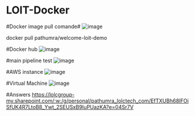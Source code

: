# LOIT-Docker 

#Docker image pull comande#
![image](https://github.com/Saliya-LOIT2023-Pathum-New/development-team/assets/96324718/5f830a7d-3957-4fb6-a962-a96536ac5fad)

docker pull pathumra/welcome-loit-demo

#Docker hub
![image](https://github.com/Saliya-LOIT2023-Pathum-New/development-team/assets/96324718/ff7e4c3a-5bc5-4543-a0cb-f2ce4ab5b295)

#main pipeline test
![image](https://github.com/Saliya-LOIT2023-Pathum-New/development-team/assets/96324718/4ab931c2-d4c1-46b4-82b7-ff3b1ae7b7e1)

#AWS  instance
![image](https://github.com/Saliya-LOIT2023-Pathum-New/development-team/assets/96324718/79381896-9e8d-4830-b6eb-5dadc5af03af)



#Virtual Machine
![image](https://github.com/Saliya-LOIT2023-Pathum-New/development-team/assets/96324718/11dcfc2c-89f0-432f-96a0-54c3f2321acb)

#Answers
https://lolcgroup-my.sharepoint.com/:w:/g/personal/pathumra_lolctech_com/EfTXUBh68lFOiSfUK4R7LtoB8_Ywt_2SEUSxB9IuPUazKA?e=04Sr7V






